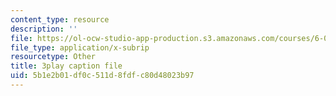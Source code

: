 ```yaml
---
content_type: resource
description: ''
file: https://ol-ocw-studio-app-production.s3.amazonaws.com/courses/6-006-introduction-to-algorithms-spring-2020/5b1e2b01df0c511d8fdfc80d48023b97_NSHizBK9JD8.vtt
file_type: application/x-subrip
resourcetype: Other
title: 3play caption file
uid: 5b1e2b01-df0c-511d-8fdf-c80d48023b97
---
```

